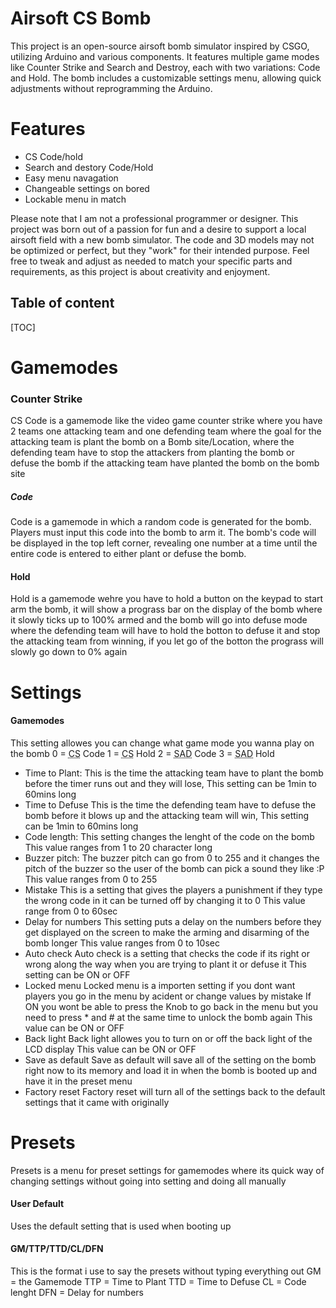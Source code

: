 # Airsoft CS Bomb

This project is an open-source airsoft bomb simulator inspired by CSGO, utilizing Arduino and various components. It features multiple game modes like Counter Strike and Search and Destroy, each with two variations: Code and Hold. The bomb includes a customizable settings menu, allowing quick adjustments without reprogramming the Arduino. 

# Features
- CS Code/hold
- Search and destory Code/Hold
- Easy menu navagation
- Changeable settings on bored
- Lockable menu in match

Please note that I am not a professional programmer or designer. This project was born out of a passion for fun and a desire to support a local airsoft field with a new bomb simulator. The code and 3D models may not be optimized or perfect, but they "work" for their intended purpose. Feel free to tweak and adjust as needed to match your specific parts and requirements, as this project is about creativity and enjoyment.

## Table of content
[TOC]

# Gamemodes

### Counter Strike
CS Code is a gamemode like the video game counter strike where you have 2 teams one attacking team and one defending team where the goal for the attacking team is plant the bomb on a Bomb site/Location, where the defending team have to stop the attackers from planting the bomb or defuse the bomb if the attacking team have planted the bomb on the bomb site
##### Code
Code is a gamemode in which a random code is generated for the bomb. Players must input this code into the bomb to arm it. The bomb's code will be displayed in the top left corner, revealing one number at a time until the entire code is entered to either plant or defuse the bomb.
#### Hold
Hold is a gamemode wehre you have to hold a button on the keypad to start arm the bomb, it will show a prograss bar on the display of the bomb where it slowly ticks up to 100% armed and the bomb will go into defuse mode where the defending team will have to hold the botton to defuse it and stop the attacking team from winning, if you let go of the botton the prograss will slowly go down to 0% again

# Settings
#### Gamemodes
This setting allowes you can change what game mode you wanna play on the bomb
0 = <abbr title="Counter Strike">CS</abbr> Code
1 = <abbr title="Counter Strike">CS</abbr> Hold
2 = <abbr title="Search and destory">SAD</abbr> Code
3 = <abbr title="Search and destory">SAD</abbr> Hold
- Time to Plant:
This is the time the attacking team have to plant the bomb before the timer runs out and they will lose, 
This setting can be 1min to 60mins long
- Time to Defuse
This is the time the defending team have to defuse the bomb before it blows up and the attacking team will win, 
This setting can be 1min to 60mins long
- Code length:
This setting changes the lenght of the code on the bomb 
This value ranges from 1 to 20 character long
- Buzzer pitch:
The buzzer pitch can go from 0 to 255 and it changes the pitch of the buzzer so the user of the bomb can pick a sound they like :P
This value ranges from 0 to 255
- Mistake
This is a setting that gives the players a punishment if they type the wrong code in it can be turned off by changing it to 0
This value range from 0 to 60sec
- Delay for numbers
This setting puts a delay on the numbers before they get displayed on the screen to make the arming and disarming of the bomb longer
This value ranges from 0 to 10sec
- Auto check
Auto check is a setting that checks the code if its right or wrong along the way when you are trying to plant it or defuse it
This setting can be ON or OFF
- Locked menu
Locked menu is a importen setting if you dont want players you go in the menu by acident or change values by mistake
If ON you wont be able to press the Knob to go back in the menu but you need to press * and # at the same time to unlock the bomb again
This value can be ON or OFF
- Back light
Back light allowes you to turn on or off the back light of the LCD display
This value can be ON or OFF
- Save as default
Save as default will save all of the setting on the bomb right now to its memory and load it in when the bomb is booted up and have it in the preset menu
- Factory reset
Factory reset will turn all of the settings back to the default settings that it came with originally
# Presets
Presets is a menu for preset settings for gamemodes where its quick way of changing settings without going into setting and doing all manually
#### User Default
Uses the default setting that is used when booting up
#### GM/TTP/TTD/CL/DFN
This is the format i use to say the presets without typing everything out
GM = the Gamemode
TTP = Time to Plant
TTD = Time to Defuse
CL = Code lenght
DFN = Delay for numbers

